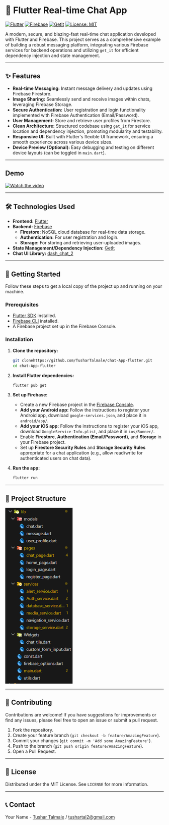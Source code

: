 # 🚀 Flutter Real-time Chat App

[![Flutter](https://img.shields.io/badge/Flutter-02569B?style=for-the-badge&logo=flutter&logoColor=white)](https://flutter.dev/)
[![Firebase](https://img.shields.io/badge/Firebase-FFCA28?style=for-the-badge&logo=firebase&logoColor=black)](https://firebase.google.com/)
[![GetIt](https://img.shields.io/badge/GetIt-blue?style=for-the-badge)](https://pub.dev/packages/get_it)
[![License: MIT](https://img.shields.io/badge/License-MIT-yellow.svg)](https://opensource.org/licenses/MIT)

A modern, secure, and blazing-fast real-time chat application developed with Flutter and Firebase. This project serves as a comprehensive example of building a robust messaging platform, integrating various Firebase services for backend operations and utilizing `get_it` for efficient dependency injection and state management.

---

## ✨ Features

* **Real-time Messaging:** Instant message delivery and updates using Firebase Firestore.
* **Image Sharing:** Seamlessly send and receive images within chats, leveraging Firebase Storage.
* **Secure Authentication:** User registration and login functionality implemented with Firebase Authentication (Email/Password).
* **User Management:** Store and retrieve user profiles from Firestore.
* **Clean Architecture:** Structured codebase using `get_it` for service location and dependency injection, promoting modularity and testability.
* **Responsive UI:** Built with Flutter's flexible UI framework, ensuring a smooth experience across various device sizes.
* **Device Preview (Optional):** Easy debugging and testing on different device layouts (can be toggled in `main.dart`).

---
## Demo

[![Watch the video](https://img.youtube.com/vi/EBCLjdHe89w/hqdefault.jpg)](https://youtu.be/EBCLjdHe89w)


---

## 🛠️ Technologies Used

* **Frontend:** [Flutter](https://flutter.dev/)
* **Backend:** [Firebase](https://firebase.google.com/)
    * **Firestore:** NoSQL cloud database for real-time data storage.
    * **Authentication:** For user registration and login.
    * **Storage:** For storing and retrieving user-uploaded images.
* **State Management/Dependency Injection:** [GetIt](https://pub.dev/packages/get_it)
* **Chat UI Library:** [dash_chat_2](https://pub.dev/packages/dash_chat_2)

---

## 🚀 Getting Started

Follow these steps to get a local copy of the project up and running on your machine.

### Prerequisites

* [Flutter SDK](https://flutter.dev/docs/get-started/install) installed.
* [Firebase CLI](https://firebase.google.com/docs/cli) installed.
* A Firebase project set up in the Firebase Console.

### Installation

1.  **Clone the repository:**
    ```bash
    git clonehttps://github.com/TusharTalmale/chat-App-flutter.git
    cd chat-App-flutter
    ```

2.  **Install Flutter dependencies:**
    ```bash
    flutter pub get
    ```

3.  **Set up Firebase:**
    * Create a new Firebase project in the [Firebase Console](https://console.firebase.google.com/).
    * **Add your Android app:** Follow the instructions to register your Android app, download `google-services.json`, and place it in `android/app/`.
    * **Add your iOS app:** Follow the instructions to register your iOS app, download `GoogleService-Info.plist`, and place it in `ios/Runner/`.
    * Enable **Firestore**, **Authentication (Email/Password)**, and **Storage** in your Firebase project.
    * Set up **Firestore Security Rules** and **Storage Security Rules** appropriate for a chat application (e.g., allow read/write for authenticated users on chat data).

4.  **Run the app:**
    ```bash
    flutter run
    ```

---

## 📂 Project Structure
![alt text](image.png)

---

## 🤝 Contributing

Contributions are welcome! If you have suggestions for improvements or find any issues, please feel free to open an issue or submit a pull request.

1.  Fork the repository.
2.  Create your feature branch (`git checkout -b feature/AmazingFeature`).
3.  Commit your changes (`git commit -m 'Add some AmazingFeature'`).
4.  Push to the branch (`git push origin feature/AmazingFeature`).
5.  Open a Pull Request.

---

## 📄 License

Distributed under the MIT License. See `LICENSE` for more information.

---

## 📞 Contact

Your Name - [Tushar Talmale](https://www.linkedin.com/in/tushartalmale/) / tushartal2@gmail.com

